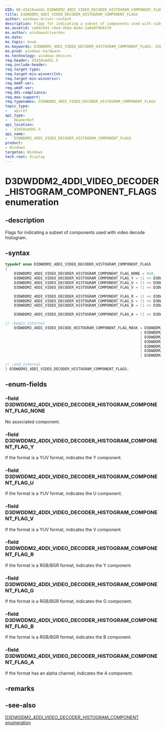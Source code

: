 ```yaml
---
UID: NE:d3d10umddi.D3DWDDM2_4DDI_VIDEO_DECODER_HISTOGRAM_COMPONENT_FLAGS
title: D3DWDDM2_4DDI_VIDEO_DECODER_HISTOGRAM_COMPONENT_FLAGS
author: windows-driver-content
description: Flags for indicating a subset of components used with video decode histogram.
ms.assetid: ce69c641-c6ed-45ba-8e4e-2a0e9f0681f0
ms.author: windowsdriverdev
ms.date:
ms.topic: enum
ms.keywords: D3DWDDM2_4DDI_VIDEO_DECODER_HISTOGRAM_COMPONENT_FLAGS, D3DWDDM2_4DDI_VIDEO_DECODER_HISTOGRAM_COMPONENT_FLAGS,
ms.prod: windows-hardware
ms.technology: windows-devices
req.header: d3d10umddi.h
req.include-header:
req.target-type:
req.target-min-winverclnt:
req.target-min-winversvr:
req.kmdf-ver:
req.umdf-ver:
req.ddi-compliance:
req.max-support:
req.typenames: D3DWDDM2_4DDI_VIDEO_DECODER_HISTOGRAM_COMPONENT_FLAGS
topic_type:
-	apiref
api_type:
-	HeaderDef
api_location:
-	d3d10umddi.h
api_name:
-	D3DWDDM2_4DDI_VIDEO_DECODER_HISTOGRAM_COMPONENT_FLAGS
product: 
- Windows
targetos: Windows
tech.root: display
---
```


# D3DWDDM2_4DDI_VIDEO_DECODER_HISTOGRAM_COMPONENT_FLAGS enumeration

## -description

Flags for indicating a subset of components used with video decode histogram.

## -syntax


```cpp
typedef enum D3DWDDM2_4DDI_VIDEO_DECODER_HISTOGRAM_COMPONENT_FLAGS
{
    D3DWDDM2_4DDI_VIDEO_DECODER_HISTOGRAM_COMPONENT_FLAG_NONE = 0x0,
    D3DWDDM2_4DDI_VIDEO_DECODER_HISTOGRAM_COMPONENT_FLAG_Y = (1 << D3DWDDM2_4DDI_VIDEO_DECODER_HISTOGRAM_COMPONENT_Y),
    D3DWDDM2_4DDI_VIDEO_DECODER_HISTOGRAM_COMPONENT_FLAG_U = (1 << D3DWDDM2_4DDI_VIDEO_DECODER_HISTOGRAM_COMPONENT_U),
    D3DWDDM2_4DDI_VIDEO_DECODER_HISTOGRAM_COMPONENT_FLAG_V = (1 << D3DWDDM2_4DDI_VIDEO_DECODER_HISTOGRAM_COMPONENT_V),

    D3DWDDM2_4DDI_VIDEO_DECODER_HISTOGRAM_COMPONENT_FLAG_R = (1 << D3DWDDM2_4DDI_VIDEO_DECODER_HISTOGRAM_COMPONENT_R),
    D3DWDDM2_4DDI_VIDEO_DECODER_HISTOGRAM_COMPONENT_FLAG_G = (1 << D3DWDDM2_4DDI_VIDEO_DECODER_HISTOGRAM_COMPONENT_G),
    D3DWDDM2_4DDI_VIDEO_DECODER_HISTOGRAM_COMPONENT_FLAG_B = (1 << D3DWDDM2_4DDI_VIDEO_DECODER_HISTOGRAM_COMPONENT_B),

    D3DWDDM2_4DDI_VIDEO_DECODER_HISTOGRAM_COMPONENT_FLAG_A = (1 << D3DWDDM2_4DDI_VIDEO_DECODER_HISTOGRAM_COMPONENT_A),

// ;begin_internal
    D3DWDDM2_4DDI_VIDEO_DECODE_HISTOGRAM_COMPONENT_FLAG_MASK = D3DWDDM2_4DDI_VIDEO_DECODER_HISTOGRAM_COMPONENT_FLAG_Y
                                                             | D3DWDDM2_4DDI_VIDEO_DECODER_HISTOGRAM_COMPONENT_FLAG_U
                                                             | D3DWDDM2_4DDI_VIDEO_DECODER_HISTOGRAM_COMPONENT_FLAG_V
                                                             | D3DWDDM2_4DDI_VIDEO_DECODER_HISTOGRAM_COMPONENT_FLAG_R
                                                             | D3DWDDM2_4DDI_VIDEO_DECODER_HISTOGRAM_COMPONENT_FLAG_G
                                                             | D3DWDDM2_4DDI_VIDEO_DECODER_HISTOGRAM_COMPONENT_FLAG_B
                                                             | D3DWDDM2_4DDI_VIDEO_DECODER_HISTOGRAM_COMPONENT_FLAG_A,

// ;end_internal
} D3DWDDM2_4DDI_VIDEO_DECODER_HISTOGRAM_COMPONENT_FLAGS;
```

## -enum-fields

### -field D3DWDDM2_4DDI_VIDEO_DECODER_HISTOGRAM_COMPONENT_FLAG_NONE

No associated component.

### -field D3DWDDM2_4DDI_VIDEO_DECODER_HISTOGRAM_COMPONENT_FLAG_Y

If the format is a YUV format, indicates the Y component.

### -field D3DWDDM2_4DDI_VIDEO_DECODER_HISTOGRAM_COMPONENT_FLAG_U

If the format is a YUV format, indicates the U component.

### -field D3DWDDM2_4DDI_VIDEO_DECODER_HISTOGRAM_COMPONENT_FLAG_V

If the format is a YUV format, indicates the V component.

### -field D3DWDDM2_4DDI_VIDEO_DECODER_HISTOGRAM_COMPONENT_FLAG_R

If the format is a RGB/BGR format, indicates the Y component.

### -field D3DWDDM2_4DDI_VIDEO_DECODER_HISTOGRAM_COMPONENT_FLAG_G

If the format is a RGB/BGR format, indicates the G component.

### -field D3DWDDM2_4DDI_VIDEO_DECODER_HISTOGRAM_COMPONENT_FLAG_B

If the format is a RGB/BGR format, indicates the B component.

### -field D3DWDDM2_4DDI_VIDEO_DECODER_HISTOGRAM_COMPONENT_FLAG_A

If the format has an alpha channel, indicates the A component.

## -remarks

## -see-also

[D3DWDDM2_4DDI_VIDEO_DECODER_HISTOGRAM_COMPONENT enumeration](ne-d3d10umddi-d3dwddm2_4ddi_video_decoder_histogram_component.md)
